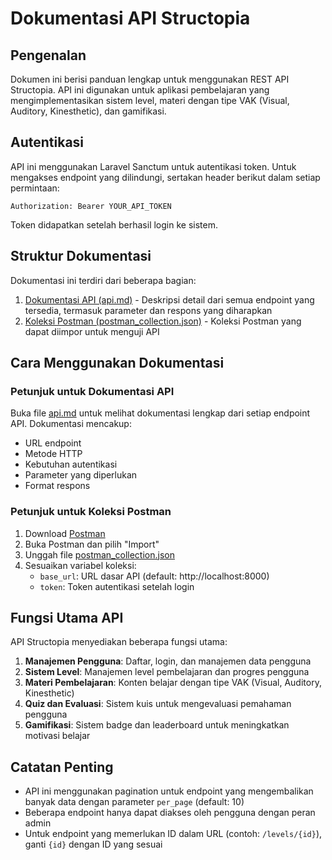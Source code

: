 # Dokumentasi API Structopia

## Pengenalan

Dokumen ini berisi panduan lengkap untuk menggunakan REST API Structopia. API ini digunakan untuk aplikasi pembelajaran yang mengimplementasikan sistem level, materi dengan tipe VAK (Visual, Auditory, Kinesthetic), dan gamifikasi.

## Autentikasi

API ini menggunakan Laravel Sanctum untuk autentikasi token. Untuk mengakses endpoint yang dilindungi, sertakan header berikut dalam setiap permintaan:

```
Authorization: Bearer YOUR_API_TOKEN
```

Token didapatkan setelah berhasil login ke sistem.

## Struktur Dokumentasi

Dokumentasi ini terdiri dari beberapa bagian:

1. [Dokumentasi API (api.md)](api.md) - Deskripsi detail dari semua endpoint yang tersedia, termasuk parameter dan respons yang diharapkan
2. [Koleksi Postman (postman_collection.json)](postman_collection.json) - Koleksi Postman yang dapat diimpor untuk menguji API

## Cara Menggunakan Dokumentasi

### Petunjuk untuk Dokumentasi API

Buka file [api.md](api.md) untuk melihat dokumentasi lengkap dari setiap endpoint API. Dokumentasi mencakup:

-   URL endpoint
-   Metode HTTP
-   Kebutuhan autentikasi
-   Parameter yang diperlukan
-   Format respons

### Petunjuk untuk Koleksi Postman

1. Download [Postman](https://www.postman.com/downloads/)
2. Buka Postman dan pilih "Import"
3. Unggah file [postman_collection.json](postman_collection.json)
4. Sesuaikan variabel koleksi:
    - `base_url`: URL dasar API (default: http://localhost:8000)
    - `token`: Token autentikasi setelah login

## Fungsi Utama API

API Structopia menyediakan beberapa fungsi utama:

1. **Manajemen Pengguna**: Daftar, login, dan manajemen data pengguna
2. **Sistem Level**: Manajemen level pembelajaran dan progres pengguna
3. **Materi Pembelajaran**: Konten belajar dengan tipe VAK (Visual, Auditory, Kinesthetic)
4. **Quiz dan Evaluasi**: Sistem kuis untuk mengevaluasi pemahaman pengguna
5. **Gamifikasi**: Sistem badge dan leaderboard untuk meningkatkan motivasi belajar

## Catatan Penting

-   API ini menggunakan pagination untuk endpoint yang mengembalikan banyak data dengan parameter `per_page` (default: 10)
-   Beberapa endpoint hanya dapat diakses oleh pengguna dengan peran admin
-   Untuk endpoint yang memerlukan ID dalam URL (contoh: `/levels/{id}`), ganti `{id}` dengan ID yang sesuai

